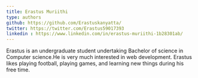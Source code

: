 ```yaml
---
title: Erastus Muriithi
type: authors
github: https://github.com/Erastuskanyatta/ 
twitter: https://twitter.com/Erastus59017393
linkedin : https://www.linkedin.com/in/erastus-muriithi-1b28301ab/
---
```

Erastus is an undergraduate student undertaking Bachelor of science in Computer science.He is very much interested in web development. Erastus likes playing football, playing games, and learning new things during his free time.
